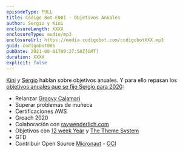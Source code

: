 ```yaml
---
episodeType: FULL
title: Código Bot E001 - Objetivos Anuales
author: Sergio y Kini
enclosureLength: XXXX
enclosureType: audio/mp3
enclosureUrl: https://media.codigobot.com/codigobotXXX.mp3
guid: codigobot001
pubDate: 2021-08-01T09:27:50Z[GMT]
duration: XXXX
explicit: false
---
```


[Kini](https://kinisoftware.com) y  [Sergio](https://sergiodelamo.com) hablan sobre objetivos anuales. Y para ello repasan los [objetivos anuales que se fijo Sergio para 2020](https://groovycalamari.com/issues/171/index.html#start): 

- Relanzar [Groovy Calamari](https://groovycalamari.com)
- Superar problemas de muñeca
- Certificaciones AWS
- Greach 2020
- Colaboración con [raywenderlich.com](https://raywenderlich.com)
- Objetivos con [12 week Year](https://12weekyear.com) y [The Theme System](https://www.thethemesystem.com)
- GTD
- Contribuir Open Source [Micronaut](https://micronaut.io) - [OCI](https://objectcomputing.com)
